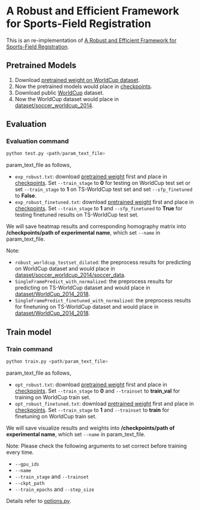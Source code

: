 # A Robust and Efficient Framework for Sports-Field Registration

This is an re-implementation of [A Robust and Efficient Framework for Sports-Field Registration](https://openaccess.thecvf.com/content/WACV2021/papers/Nie_A_Robust_and_Efficient_Framework_for_Sports-Field_Registration_WACV_2021_paper.pdf).


## Pretrained Models
1. Download [pretrained weight on WorldCup dataset](https://cgv.cs.nthu.edu.tw/KpSFR_data/model/robust.pth).
2. Now the pretrained models would place in [checkpoints](../checkpoints).
3. Download public [WorldCup](https://nhoma.github.io/) dataset.
4. Now the WorldCup dataset would place in [dataset/soccer_worldcup_2014](../dataset/soccer_worldcup_2014).


## Evaluation
### Evaluation command
```python
python test.py <path/param_text_file>
```
param_text_file as follows,
- `exp_robust.txt`: download [pretrained weight](https://cgv.cs.nthu.edu.tw/KpSFR_data/model/robust.pth) first and place in [checkpoints](../checkpoints). Set `--train_stage` to **0** for testing on WorldCup test set or set `--train_stage` to **1** on TS-WorldCup test set and set `--sfp_finetuned` to **False**.
- `exp_robust_finetuned.txt`: download [pretrained weight](https://cgv.cs.nthu.edu.tw/KpSFR_data/model/robust_finetuned.pth) first and place in [checkpoints](../checkpoints). Set `--train_stage` to **1** and `--sfp_finetuned` to **True** for testing finetuned results on TS-WorldCup test set.

We will save heatmap results and corresponding homography matrix into **/checkpoints/path of experimental name**, which set `--name` in param_text_file.

Note:
- `robust_worldcup_testset_dilated`: the preprocess results for predicting on WorldCup dataset and would place in [dataset/soccer_worldcup_2014/soccer_data](../dataset/soccer_worldcup_2014/soccer_data).
- `SingleFramePredict_with_normalized`: the preprocess results for predicting on TS-WorldCup dataset and would place in [dataset/WorldCup_2014_2018](../dataset/WorldCup_2014_2018).
- `SingleFramePredict_finetuned_with_normalized`: the preprocess results for finetuning on TS-WorldCup dataset and would place in [dataset/WorldCup_2014_2018](../dataset/WorldCup_2014_2018).


## Train model
### Train command
```python
python train.py <path/param_text_file>
```
param_text_file as follows,
- `opt_robust.txt`: download [pretrained weight](https://cgv.cs.nthu.edu.tw/KpSFR_data/model/robust.pth) first and place in [checkpoints](../checkpoints). Set `--train_stage` to **0** and `--trainset` to **train_val** for training on WorldCup train set. 
- `opt_robust_finetuned.txt`: download [pretrained weight](https://cgv.cs.nthu.edu.tw/KpSFR_data/model/robust_finetuned.pth) first and place in [checkpoints](../checkpoints). Set `--train_stage` to **1** and `--trainset` to **train** for finetuning on WorldCup train set.

We will save visualize results and weights into **/checkpoints/path of experimental name**, which set `--name` in param_text_file.

Note: Please check the following arguments to set correct before training every time.
- `--gpu_ids`
- `--name`
- `--train_stage` and `--trainset`
- `--ckpt_path`
- `--train_epochs` and `--step_size`

Details refer to [options.py](../options.py).